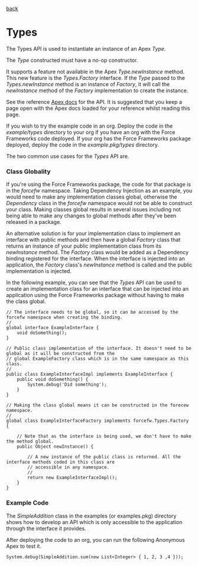 [back](../../README.md)
# Types 
The Types API is used to instantiate an instance of an Apex _Type_.

The _Type_ constructed must have a no-op  constructor.

It supports a feature not available in the Apex _Type.newInstance_ method. This new feature is the
_Types.Factory_ interface. If the _Type_ passed to the _Types.newInstance_ method is an instance of _Factory_,
it will call the _newInstance_ method of the _Factory_ implementation to create the instance.

See the reference [Apex docs](SfApexDocs/types.html) for the API. It is suggested that you keep a page open with the Apex docs
loaded for your reference whilst reading this page.

If you wish to try the example code in an org. Deploy the code in the _example/types_ directory to your org if you
have an org with the Force Frameworks code deployed. If your org has the Force Frameworks package deployed, deploy
the code in the _example.pkg/types_ directory.

The two common use cases for the _Types_ API are.
### Class Globality
If you're using the Force Frameworks package, the code for that package is in the _forcefw_ namespace. Taking
Dependency Injection as an example, you would need to make any implementation classes global, otherwise
the _Dependency_ class in the _forcefw_ namespace would not be able to construct your class. Making classes global
results in several issues including not being able to make any changes to global methods after they've been released
in a package.

An alternative solution is for your implementation class to implement an interface with public methods and then have a
global _Factory_ class that returns an instance of your public implementation class from its _newInstance_ method.
The _Factory_ class would be added as a Dependency binding registered for the interface. When the interface
is injected into an application, the _Factory_ class's _newInstance_ method is called and the public implementation
is injected.

In the following example, you can see that the _Types_ API can be used to create an implementation class for an
interface that can be injected into an application using the Force Frameworks package without having to make the
class global.
```
// The interface needs to be global, so it can be accessed by the forcefw namespace when creating the binding.
//
global interface ExampleInterface {
    void doSomething();
}

// Public class implementation of the interface. It doesn't need to be global as it will be constructed from the
// global ExampleFactory class which is in the same namespace as this class.
//
public class ExampleInterfaceImpl implements ExampleInterface {
    public void doSomething() {
        System.debug('Did something');
    }
}

// Making the class global means it can be constructed in the forecew namespace.
//
global class ExampleInterfaceFactory implements forcefw.Types.Factory {

    // Note that as the interface is being used, we don't have to make the method global.
    public Object newInstance() {
    
        // A new instance of the public class is returned. All the interface methods coded in this class are
        // accessible in any namespace.
        //
        return new ExampleInterfaceImpl();
    }
}
```
### Example Code
The _SimpleAddition_ class in the examples (or examples.pkg) directory shows how to develop an API which is
only accessible to the application through the interface it provides.

After deploying the code to an org, you can run the following Anonymous Apex to test it.
```
System.debug(SimpleAddition.sum(new List<Integer> { 1, 2, 3 ,4 }));
```



